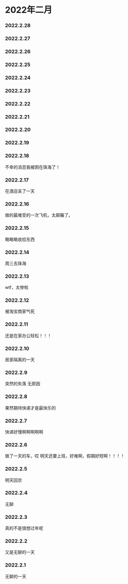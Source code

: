 # 2022年二月


### 2022.2.28 

### 2022.2.27

### 2022.2.26 

### 2022.2.25 

### 2022.2.24 

### 2022.2.23 

### 2022.2.22 

### 2022.2.21 

### 2022.2.20 
    
### 2022.2.19 

### 2022.2.18
不幸的消息我被困在珠海了！
### 2022.2.17  
在酒店呆了一天
### 2022.2.16
做的最难受的一次飞机，太颠簸了。
### 2022.2.15
略略略收拾东西
### 2022.2.14
周三去珠海
### 2022.2.13
wtf，太惨啦
### 2022.2.12
被淘宝商家气死
### 2022.2.11
还是在家办公轻松！！！
### 2022.2.10
居家隔离的一天
### 2022.2.9
突然的失落 无原因
### 2022.2.8
果然期待快递才是最快乐的
### 2022.2.7
快递好慢啊啊啊啊啊
### 2022.2.6
做了一天的车，哎 明天还要上班，好难啊，假期好短啊！！！！
### 2022.2.5
明天回京
### 2022.2.4
无聊
### 2022.2.3
真的不是很想过年呢
### 2022.2.2
又是无聊的一天
### 2022.2.1
无聊的一天
